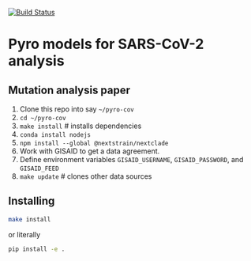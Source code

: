 [![Build Status](https://github.com/broadinstitute/pyro-cov/workflows/CI/badge.svg)](https://github.com/broadinstitute/pyro-cov/actions)

# Pyro models for SARS-CoV-2 analysis

## Mutation analysis paper

1. Clone this repo into say `~/pyro-cov`
2. `cd ~/pyro-cov`
3. `make install`  # installs dependencies
4. `conda install nodejs`
5. `npm install --global @nextstrain/nextclade`
6. Work with GISAID to get a data agreement.
7. Define environment variables `GISAID_USERNAME`, `GISAID_PASSWORD`, and `GISAID_FEED`
8. `make update`  # clones other data sources

## Installing

```sh
make install
```
or literally
```sh
pip install -e .
```
